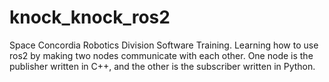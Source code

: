# knock_knock_ros2
Space Concordia Robotics Division Software Training. Learning how to use ros2 by making two nodes communicate with each other. One node is the publisher written in C++, and the other is the subscriber written in Python. 
